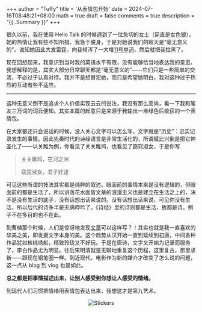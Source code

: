 +++
author = "Tuffy"
title = '从表情包开始'
date = 2024-07-16T08:48:21+08:00
math = true 
draft = false
comments = true
description = "{{ .Summary }}"
+++

很久以前，我在使用 Hello Talk 的时候遇到了一位急切的女士（简直是女色狼）。她的热情让我有些不知所措，我急于脱身，于是对她说我们的聊天是“毫无意义的”。谁知她因此大发雷霆，向我倾泻了一大堆[11号单词](https://baike.baidu.com/item/11号脏话/58377406)，然后就把我拉黑了。

现在回想起来，我意识到当时我的英语水平有限，没有能够恰当地表达我的意思。我想解释的是，其实大部分日常聊天都是“毫无意义的”——它们只是一些简单的交流，不必过于认真对待。我并不是想冒犯她，而只是希望她明白，我对这种过于热烈的互动有些不适应。

-----

这种无意义倒不是追求个人价值实现云云的说法，我没有那么高尚，看一下我和笔友三万词的词云便知。其实本篇的起意只是来源于我输出一堆绿色后收获的一个表情包。

在大家都还只会说话的时候，没人关心文字可以怎么写，文字就是“历史”：忠实记录发生的事情。因此先秦时代的诗经语言是非常生活化的，所谓赋比兴倒是把它神圣化了——以关雎为例，你看见了关关雎鸠，也看见了窈窕淑女，于是你写

>关关雎鸠，在河之洲<br>
>
>窈窕淑女，君子好逑<br>

可见这些所谓的技法其实都是纯粹的叙述。眼面前的事情本来是没有逻辑的，但眼面前的都是生活了，所以讲落花水面皆文章的浪漫主义也是建立在生活之上的，决不是没有生活的底子，没有话想出话来说的。没有话想出话来说，可见你没有生活，所以后代的诗多半是无病呻吟了。《诗经》里的诗则都是生活，故都是诗。例子不在多目的也不在此。

到曹植那个时候，人们是惊讶地发现[文章](https://so.gushiwen.cn/shiwenv_0559b0b0f385.aspx)可以这样写？！其实也就是我一直喜欢的华美之美，即发掘文字本身的美。这个趋势从汉开始一直到延续到初唐，中间各种作品犹如核桃绣船，精致玲珑又不好玩。于是在唐诗，文字又开始为记录而服务了，李白作品尤为明显。往后宋明清就是无聊地重复这个历程，这里复古，那里求新——跟现在钢笔圈一样。到近现代，电影作为新的媒介才改变了怎么说的问题，这一点从 blog 到 vlog 也是如此。

**总之都是把事情描述出来，让别人感受到你想让人感受的情绪。**

到现代人们习惯把情绪用表情包表达出来，我想这才是第九艺术。

<div style="text-align: center;">
    <img src="https://picx.zhimg.com/80/v2-469fb2d996be0c6f50185b45167495d7_1440w.jpeg" alt="Stickers">
</div>
